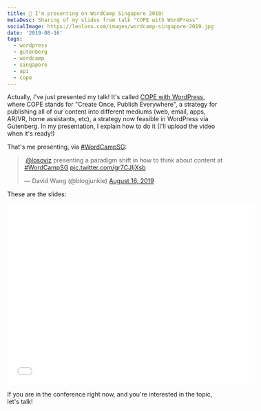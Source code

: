 ```yaml
---
title: 🎤 I'm presenting on WordCamp Singapore 2019!
metaDesc: Sharing of my slides from talk "COPE with WordPress"
socialImage: https://leoloso.com/images/wordcamp-singapore-2019.jpg
date: '2019-08-16'
tags:
  - wordpress
  - gutenberg
  - wordcamp
  - singapore
  - api
  - cope
---
```


Actually, I've just presented my talk! It's called [COPE with WordPress](https://2019.singapore.wordcamp.org/sessions/), where COPE stands for "Create Once, Publish Everywhere", a strategy for publishing all of our content into different mediums (web, email, apps, AR/VR, home assistants, etc), a strategy now feasible in WordPress via Gutenberg. In my presentation, I explain how to do it (I'll upload the video when it's ready!)

That's me presenting, via [#WordCampSG](https://twitter.com/hashtag/WordCampSG):

<blockquote class="twitter-tweet"><p lang="en" dir="ltr">.⁦<a href="https://twitter.com/losoviz?ref_src=twsrc%5Etfw">@losoviz</a>⁩ presenting a paradigm shift in how to think about content at <a href="https://twitter.com/hashtag/WordCampSG?src=hash&amp;ref_src=twsrc%5Etfw">#WordCampSG</a> <a href="https://t.co/gr7CJIjXsb">pic.twitter.com/gr7CJIjXsb</a></p>&mdash; David Wang (@blogjunkie) <a href="https://twitter.com/blogjunkie/status/1162185583596376064?ref_src=twsrc%5Etfw">August 16, 2019</a></blockquote> <script async src="https://platform.twitter.com/widgets.js" charset="utf-8"></script> 

These are the slides:

<iframe src="//slides.com/leoloso/cope-with-wp/embed" width="576" height="420" scrolling="no" frameborder="0" webkitallowfullscreen mozallowfullscreen allowfullscreen></iframe>

If you are in the conference right now, and you're interested in the topic, let's talk!
